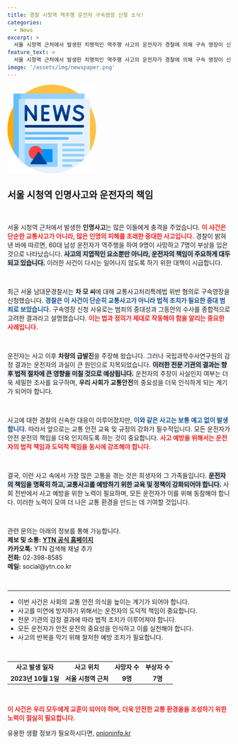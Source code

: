 ```yaml
---
title: 경찰 시청역 역주행 운전자 구속영장 신청 소식!
categories:
  - News
excerpt: >
  서울 시청역 근처에서 발생한 치명적인 역주행 사고의 운전자가 경찰에 의해 구속 영장이 신청됐다. 9명이 숨지고 7명이 다친 이번 사고, 과연 운전자의 주장은 사실일까? 
feature_text: >
  서울 시청역 근처에서 발생한 치명적인 역주행 사고의 운전자가 경찰에 의해 구속 영장이 신청됐다. 9명이 숨지고 7명이 다친 이번 사고, 과연 운전자의 주장은 사실일까? 
image: '/assets/img/newspaper.png'
---
```


<p><img src="/assets/img/newspaper.png" alt="kimp 속보" /></p>

<h2 data-ke-size="size26">서울 시청역 인명사고와 운전자의 책임</h2>

<p data-ke-size="size16">&nbsp;</p>

<p>서울 시청역 근처에서 발생한 <b>인명사고</b>는 많은 이들에게 충격을 주었습니다. <b><span style="color: #ee2323;">이 사건은 단순한 교통사고가 아니라, 많은 인명의 피해를 초래한 중대한 사고입니다.</span></b> 경찰이 밝혀낸 바에 따르면, 60대 남성 운전자가 역주행을 하여 9명이 사망하고 7명이 부상을 입은 것으로 나타났습니다. <b><span style="background-color: #21538527;">사고의 지엽적인 요소뿐만 아니라, 운전자의 책임이 주요하게 대두되고 있습니다.</span></b> 이러한 사건이 다시는 일어나지 않도록 하기 위한 대책이 시급합니다.</p>

<p data-ke-size="size16">&nbsp;</p>

<p>최근 서울 남대문경찰서는 <b>차 모 씨</b>에 대해 교통사고처리특례법 위반 혐의로 구속영장을 신청했습니다. <b><span style="color: #1a5490;">경찰은 이 사건이 단순히 교통사고가 아니라 법적 조치가 필요한 중대 범죄로 보았습니다.</span></b> 구속영장 신청 사유로는 범죄의 중대성과 그동안의 수사를 종합적으로 고려한 결과라고 설명했습니다. <b><span style="color: #ee2323;">이는 법과 정의가 제대로 작동해야 함을 알리는 중요한 사례입니다.</span></b></p>

<p data-ke-size="size16">&nbsp;</p>

<p>운전자는 사고 이후 <b>차량의 급발진</b>을 주장해 왔습니다. 그러나 국립과학수사연구원의 감정 결과는 운전자의 과실이 큰 원인으로 지목되었습니다. <b><span style="background-color: #21538527;">이러한 전문 기관의 결과는 향후 법적 절차에 큰 영향을 미칠 것으로 예상됩니다.</span></b> 운전자의 주장이 사실인지 여부는 더욱 세밀한 조사를 요구하며, <b>우리 사회가 교통안전</b>의 중요성을 더욱 인식하게 되는 계기가 되어야 합니다.</p>

<p data-ke-size="size16">&nbsp;</p>

<p>사고에 대한 경찰의 신속한 대응이 이루어졌지만, <b><span style="color: #1a5490;">이와 같은 사고는 보통 예고 없이 발생합니다.</span></b> 따라서 앞으로는 교통 안전 교육 및 규정의 강화가 필수적입니다. 모든 운전자가 안전 운전의 책임을 더욱 인지하도록 하는 것이 중요합니다. <b><span style="color: #ee2323;">사고 예방을 위해서는 운전자의 법적 책임과 도덕적 책임을 동시에 강조해야 합니다.</span></b></p>

<p data-ke-size="size16">&nbsp;</p>

<p>결국, 이런 사고 속에서 가장 많은 고통을 겪는 것은 희생자와 그 가족들입니다. <b><span style="background-color: #21538527;">운전자의 책임을 명확히 하고, 교통사고를 예방하기 위한 교육 및 정책이 강화되어야 합니다.</span></b> 사회 전반에서 사고 예방을 위한 노력이 필요하며, 모든 운전자가 이를 위해 동참해야 합니다. 이러한 노력이 모여 더 나은 교통 환경을 만드는 데 기여할 것입니다.</p>

<p data-ke-size="size16">&nbsp;</p>

<p>관련 문의는 아래의 정보를 통해 가능합니다. <br>
<b>제보 및 소통:</b> <a href="https://ytn.co.kr/"><b>YTN 공식 홈페이지</b></a><br>
<b>카카오톡:</b> YTN 검색해 채널 추가 <br>
<b>전화:</b> 02-398-8585 <br>
<b>메일:</b> social@ytn.co.kr</p>

<p data-ke-size="size16">&nbsp;</p>

<hr>

<ul>
  <li>이번 사건은 사회의 교통 안전 의식을 높이는 계기가 되어야 합니다.</li>
  <li>사고를 미연에 방지하기 위해서는 운전자의 도덕적 책임이 중요합니다.</li>
  <li>전문 기관의 감정 결과에 따라 법적 조치가 이루어져야 합니다.</li>
  <li>모든 운전자가 안전 운전의 중요성을 인식하고 이를 실천해야 합니다.</li>
  <li>사고의 반복을 막기 위해 철저한 예방 조치가 필요합니다.</li>
</ul>

<p data-ke-size="size16">&nbsp;</p>

<table style="width: 100%; border-collapse: collapse;">
  <tr>
    <td style="text-align: center; height: 17px;"><b>사고 발생 일자</b></td>
    <td style="text-align: center; height: 17px;"><b>사고 위치</b></td>
    <td style="text-align: center; height: 17px;"><b>사망자 수</b></td>
    <td style="text-align: center; height: 17px;"><b>부상자 수</b></td>
  </tr>
  <tr>
    <td style="text-align: center; height: 17px;"><b>2023년 10월 1일</b></td>
    <td style="text-align: center; height: 17px;"><b>서울 시청역 근처</b></td>
    <td style="text-align: center; height: 17px;"><b>9명</b></td>
    <td style="text-align: center; height: 17px;"><b>7명</b></td>
  </tr>
</table>

<p data-ke-size="size16">&nbsp;</p>

<p><b><span style="color: #ee2323;">이 사건은 우리 모두에게 교훈이 되어야 하며, 더욱 안전한 교통 환경을을 조성하기 위한 노력이 절실히 필요합니다.</span></b></p>
유용한 생활 정보가 필요하시다면, <a href="https://onioninfo.kr" rel="dofollow">onioninfo.kr</a>


